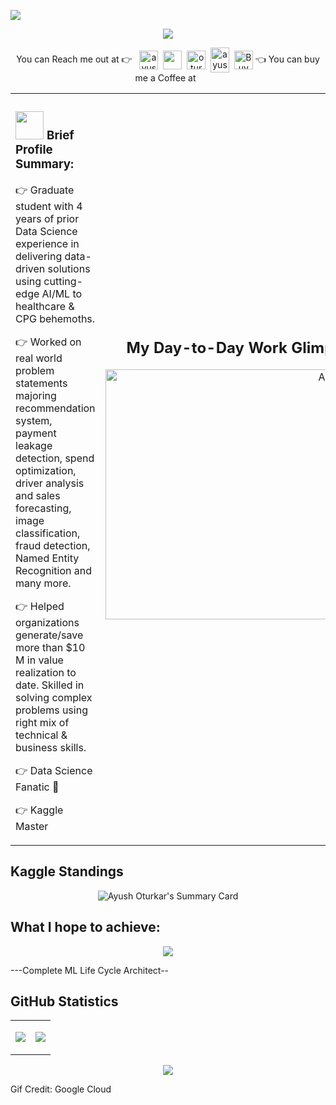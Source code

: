 
![](https://komarev.com/ghpvc/?username=Ayush1695&color=green)

<p align="center">
  <!-- Typing SVG by DenverCoder1 - https://github.com/DenverCoder1/readme-typing-svg -->
  <a href="https://github.com/DenverCoder1/readme-typing-svg">
    <img src= "https://readme-typing-svg.demolab.com?font=Fira+Code&duration=4000&pause=300&color=D74606&width=550&lines=Hi+My+Name+is+Ayush+Oturkar+!;Welcome+to+my+Github+Page+!;I+am+a+Data+Scientist+by+profession+!;I+like+travelling%2C+meeting+new+people+!;I+live+with+a+motto%3A+work+hard+party+harder+!;If+you+like+my+work%2C+please+like+and+share+!" /></a>
</p>


<p align="center">
You can Reach me out at 👉 &nbsp;
<a href= "https://www.linkedin.com/in/ayushoturkarnitb/" target="blank"><img align="center" src="https://cliply.co/wp-content/uploads/2021/02/372102050_LINKEDIN_ICON_TRANSPARENT_1080.gif" alt="ayushoturkarnitb" height="30" width="30" /></a>&nbsp;
<a href= "https://www.kaggle.com/ayushnitb" target="blank"><img align="center" src="https://cdn.iconscout.com/icon/free/png-256/kaggle-3521526-2945029.png" height="30" width="30" /></a>&nbsp;
<a href="https://twitter.com/oturkar_ayush" target="blank"><img align="center" src="https://cliply.co/wp-content/uploads/2021/09/CLIPLY_372109260_TWITTER_LOGO_400.gif" alt="oturkar_ayush" height="30" width="30" /></a>&nbsp;
<a href="http://discord.com/users/ayush1695#3473" target="blank"><img align="center" src="https://cliply.co/wp-content/uploads/2021/08/372108630_DISCORD_LOGO_400.gif" alt="ayush1695#3473" height="40" width="30" /></a>&nbsp;
<a href="https://www.buymeacoffee.com/ayushoturk2"><img align="center" alt="Buy me a Coffee" width="30px" src="https://media3.giphy.com/media/TDQOtnWgsBx99cNoyH/giphy.gif" /></a>
👈 You can buy me a Coffee at &nbsp;
</p>


<table>
<tr>
<td style="margin-right: 50px;">
    
### <img src="https://github.com/TheDudeThatCode/TheDudeThatCode/blob/master/Assets/Developer.gif" width="45" /> Brief Profile Summary:


👉 Graduate student with 4 years of prior Data Science experience in delivering data-driven solutions using cutting-edge AI/ML to healthcare & CPG behemoths.

👉 Worked on real world problem statements majoring recommendation system, payment leakage detection, spend optimization, driver analysis and sales forecasting, image classification, fraud detection, Named Entity Recognition and many more.

👉 Helped organizations generate/save more than $10 M in value realization to date. Skilled in solving complex problems using right mix of technical & business skills.

👉 Data Science Fanatic  🤟

👉 Kaggle Master

</td>
<td style="width: 40%;">
    
<div style="text-align: right;">
    <h2>My Day-to-Day Work Glimpse:</h2>
    <img src="https://www.google.com/url?sa=i&url=https%3A%2F%2Fwww.springboard.com%2Fblog%2Fdata-science%2Ffinance-industry-jobs%2F&psig=AOvVaw1ElYkhJIVvSFjolojo30Fi&ust=1701145603134000&source=images&cd=vfe&opi=89978449&ved=0CBIQjRxqFwoTCJjc3Kyr44IDFQAAAAAdAAAAABBM" alt="Alt Text" width="400"> 
</div>

</td>
</tr>
</table>

## Kaggle Standings

<p align="center">
<img align="center" src="https://kaggle-card.chienhsiang-hung.eu.org/api/svg?ayushnitb" alt="Ayush Oturkar's Summary Card" />
</p>

## What I hope to achieve:

<p align="center">
<img align="center" src= "https://storage.googleapis.com/gweb-cloudblog-publish/original_images/MLOps_Kloeckner_Hero_Banner_1920x946.gif" />
</p>

---Complete ML Life Cycle Architect--

## GitHub Statistics

<table>
<tr>
<td>
   
<p align="center">
<img align="center" src="https://github-readme-stats.vercel.app/api?username=Ayush1695&include_all_commits=true&count_private=true&show_icons=true&line_height=20&theme=radical"/>
</p>

</td>
<td>
    
<p align="center">
<img align="center" src="https://github-readme-stats.vercel.app/api/top-langs?username=Ayush1695&show_icons=true&locale=en&layout=compact&theme=radical" />
</p>

</td>
</tr>
</table>

<p align="center">
<img align="center" src="https://github-readme-streak-stats.herokuapp.com/?user=Ayush1695&theme=radical" />
</p>


Gif Credit: Google Cloud
